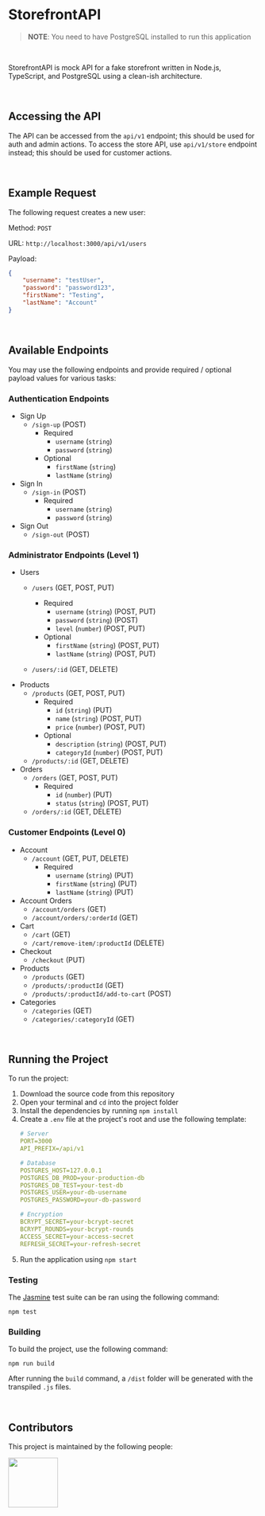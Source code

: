 # StorefrontAPI
> **NOTE**: You need to have PostgreSQL installed to run this application

<br>

StorefrontAPI is mock API for a fake storefront written in Node.js, TypeScript, and PostgreSQL using a clean-ish architecture.


<br>

## Accessing the API
The API can be accessed from the `api/v1` endpoint; this should be used for auth and admin actions. To access the store API, use `api/v1/store` endpoint instead; this should be used for customer actions.

<br>

## Example Request
The following request creates a new user:

Method: `POST`

URL: `http://localhost:3000/api/v1/users`

Payload:
```json
{
    "username": "testUser",
    "password": "password123",
    "firstName": "Testing",
    "lastName": "Account"
}
```

<br>

## Available Endpoints
You may use the following endpoints and provide required / optional payload values for various tasks:

### Authentication Endpoints
- Sign Up
  - `/sign-up` (POST)
    - Required
      - `username` (`string`)
      - `password` (`string`)
    - Optional
      - `firstName` (`string`)
      - `lastName` (`string`)
- Sign In
  - `/sign-in` (POST)
    - Required
      - `username` (`string`)
      - `password` (`string`)
- Sign Out
  - `/sign-out` (POST)

### Administrator Endpoints (Level 1)
- Users
  - `/users` (GET, POST, PUT)
    - Required
      - `username` (`string`) (POST, PUT)
      - `password` (`string`) (POST)
      - `level` (`number`) (POST, PUT)
    - Optional
      - `firstName` (`string`) (POST, PUT)
      - `lastName` (`string`) (POST, PUT)

  - `/users/:id` (GET, DELETE)
- Products
  - `/products` (GET, POST, PUT)
    - Required
      - `id` (`string`) (PUT)
      - `name` (`string`) (POST, PUT)
      - `price` (`number`) (POST, PUT)
    - Optional
      - `description` (`string`) (POST, PUT)
      - `categoryId` (`number`) (POST, PUT)
  - `/products/:id` (GET, DELETE)
- Orders
  - `/orders` (GET, POST, PUT)
    - Required
      - `id` (`number`) (PUT)
      - `status` (`string`) (POST, PUT)
  - `/orders/:id` (GET, DELETE)

### Customer Endpoints (Level 0)
- Account
  - `/account` (GET, PUT, DELETE)
    - Required
      - `username` (`string`) (PUT)
      - `firstName` (`string`) (PUT)
      - `lastName` (`string`) (PUT)
- Account Orders
  - `/account/orders` (GET)
  - `/account/orders/:orderId` (GET)
- Cart
  - `/cart` (GET)
  - `/cart/remove-item/:productId` (DELETE)
- Checkout
  - `/checkout` (PUT)
- Products
  - `/products` (GET)
  - `/products/:productId` (GET)
  - `/products/:productId/add-to-cart` (POST)
- Categories
  - `/categories` (GET)
  - `/categories/:categoryId` (GET)

<br>

## Running the Project
To run the project:
1. Download the source code from this repository
2. Open your terminal and `cd` into the project folder
3. Install the dependencies by running  `npm install`
4. Create a `.env` file at the project's root and use the following template:
   ```YAML
   # Server
   PORT=3000
   API_PREFIX=/api/v1

   # Database
   POSTGRES_HOST=127.0.0.1
   POSTGRES_DB_PROD=your-production-db
   POSTGRES_DB_TEST=your-test-db
   POSTGRES_USER=your-db-username
   POSTGRES_PASSWORD=your-db-password

   # Encryption
   BCRYPT_SECRET=your-bcrypt-secret
   BCRYPT_ROUNDS=your-bcrypt-rounds
   ACCESS_SECRET=your-access-secret
   REFRESH_SECRET=your-refresh-secret
   ```
5. Run the application using `npm start`

### Testing
The [Jasmine](https://www.npmjs.com/package/jasmine) test suite can be ran using the following command:

```npm test```

### Building
To build the project, use the following command:

```npm run build```

After running the `build` command, a  `/dist` folder will be generated with the transpiled `.js` files.

<br>

## Contributors
This project is maintained by the following people:
<p>
    <a href="https://github.com/tyeporter">
        <img src="https://avatars1.githubusercontent.com/u/16263420?s=460&v=4" width="100" height="100" />
    </a>
</p>
